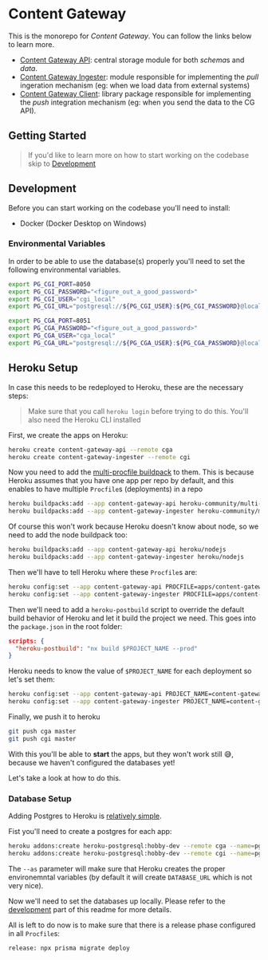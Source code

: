

# Content Gateway

This is the monorepo for *Content Gateway*. You can follow the links below to learn more.

- [Content Gateway API](/apps/content-gateway-api): central storage module for both *schema*s and *data*.
- [Content Gateway Ingester](/apps/content-gateway-ingester): module responsible for implementing the *pull* ingeration mechanism (eg: when we load data from external systems)
- [Content Gateway Client](/libs/banklessdao/content-gateway-client): library package responsible  for implementing the *push* integration mechanism (eg: when you send the data to the CG API).

## Getting Started

> If you'd like to learn more on how to start working on the codebase skip to [Development](#development)

## Development

Before you can start working on the codebase you'll need to install:

- Docker (Docker Desktop on Windows)


### Environmental Variables

In order to be able to use the database(s) properly you'll need to set the following environmental variables.

```bash
export PG_CGI_PORT=8050
export PG_CGI_PASSWORD="<figure_out_a_good_password>"
export PG_CGI_USER="cgi_local"   
export PG_CGI_URL="postgresql://${PG_CGI_USER}:${PG_CGI_PASSWORD}@localhost:${PG_CGI_PORT}/${PG_CGI_USER}"

export PG_CGA_PORT=8051
export PG_CGA_PASSWORD="<figure_out_a_good_password>"
export PG_CGA_USER="cga_local"   
export PG_CGA_URL="postgresql://${PG_CGA_USER}:${PG_CGA_PASSWORD}@localhost:${PG_CGA_PORT}/${PG_CGA_USER}"
```

## Heroku Setup

In case this needs to be redeployed to Heroku, these are the necessary steps:

> Make sure that you call `heroku login` before trying to do this. You'll also need the Heroku CLI installed

First, we create the apps on Heroku:

```bash
heroku create content-gateway-api --remote cga
heroku create content-gateway-ingester --remote cgi
```

Now you need to add the [multi-procfile buildpack](https://elements.heroku.com/buildpacks/heroku/heroku-buildpack-multi-procfile) to them. This is because Heroku assumes that you have one app per repo by default, and this enables to have multiple `Procfile`s (deployments) in a repo


```bash
heroku buildpacks:add --app content-gateway-api heroku-community/multi-procfile
heroku buildpacks:add --app content-gateway-ingester heroku-community/multi-procfile
```

Of course this won't work because Heroku doesn't know about node, so we need to add the node buildpack too:

```bash
heroku buildpacks:add --app content-gateway-api heroku/nodejs
heroku buildpacks:add --app content-gateway-ingester heroku/nodejs
```

Then we'll have to tell Heroku where these `Procfile`s are:

```bash
heroku config:set --app content-gateway-api PROCFILE=apps/content-gateway-api/Procfile
heroku config:set --app content-gateway-ingester PROCFILE=apps/content-gateway-ingester/Procfile
```

Then we'll need to add a `heroku-postbuild` script to override the default build behavior of Heroku and let it build the project we need. This goes into the `package.json` in the root folder:

```json
scripts: {
  "heroku-postbuild": "nx build $PROJECT_NAME --prod"
}
```

Heroku needs to know the value of `$PROJECT_NAME` for each deployment so let's set them:

```bash
heroku config:set --app content-gateway-api PROJECT_NAME=content-gateway-api
heroku config:set --app content-gateway-ingester PROJECT_NAME=content-gateway-ingester
```

Finally, we push it to heroku

```bash
git push cga master
git push cgi master
```

With this you'll be able to **start** the apps, but they won't work still 😅, because we haven't configured the databases yet!

Let's take a look at how to do this.

### Database Setup

Adding Postgres to Heroku is [relatively simple](https://devcenter.heroku.com/articles/heroku-postgresql).

Fist you'll need to create a postgres for each app:

```bash
heroku addons:create heroku-postgresql:hobby-dev --remote cga --name=pg-cga --as=pg_cga
heroku addons:create heroku-postgresql:hobby-dev --remote cgi --name=pg-cgi --as=pg_cgi
```

The `--as` parameter will make sure that Heroku creates the proper environemntal variables (by default it will create `DATABASE_URL` which is not very nice).

Now we'll need to set the databases up locally. Please refer to the [development](#development) part of this readme for more details.


All is left to do now is to make sure that there is a release phase configured in all `Procfile`s:

```bash
release: npx prisma migrate deploy
```




